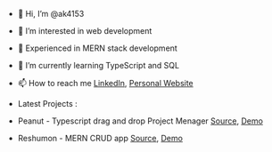 - 👋 Hi, I’m @ak4153
- 👀 I’m interested in web development
- 💭 Experienced in MERN stack development
- 🌱 I’m currently learning TypeScript and SQL
- 📫 How to reach me <a href="https://www.linkedin.com/in/alex-kreizelman-846178219/">LinkedIn</a>, <a href="https://akportfolio-78cdf.web.app/">Personal Website</a>

- Latest Projects :<p></p>
- Peanut - Typescript drag and drop Project Menager <a href="https://github.com/ak4153/Peanut">Source</a>, <a href="https://greasy-peanut.surge.sh/">Demo</a>
- Reshumon - MERN CRUD app <a href="https://github.com/ak4153/ReshumonApp">Source</a>, <a href="https://crudotest.herokuapp.com/">Demo</a>


<!---
ak4153/ak4153 is a ✨ special ✨ repository because its `README.md` (this file) appears on your GitHub profile.
You can click the Preview link to take a look at your changes.
--->
